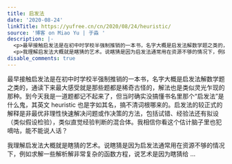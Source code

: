 ```yaml
---
title: 启发法
date: '2020-08-24'
linkTitle: https://yufree.cn/cn/2020/08/24/heuristic/
source: '博客 on Miao Yu | 于淼 '
description: |-
  <p>最早接触启发法是在初中时学校半强制推销的一本书，名字大概是启发法解数学题之类的，通读下来最大感受就是那些题都是稀奇古怪的，解法也是类似灵光乍现的那种。到今天我是一道题都记不起来了，但当时确实没搞懂书名里那个“启发法”是什么鬼，其英文 heuristic 也是字如其名，搞不清词根哪来的。启发法的较正式的解释是非最优非理性快速解决问题或作决策的方法，包括试错、经验法还有拟设（类似假设检验），类似直觉经验判断的混合体。我相信你看这个估计脑子里也犯嘀咕，能不能说人话？</p>
  <p>我理解启发法大概就是瞎猜的艺术。说瞎猜是因为启发法通常用在资源不够的情况下，例如求解一些解析解非常复杂的函数方程，说艺术是因为瞎猜给 ...
disable_comments: true
---
```

<p>最早接触启发法是在初中时学校半强制推销的一本书，名字大概是启发法解数学题之类的，通读下来最大感受就是那些题都是稀奇古怪的，解法也是类似灵光乍现的那种。到今天我是一道题都记不起来了，但当时确实没搞懂书名里那个“启发法”是什么鬼，其英文 heuristic 也是字如其名，搞不清词根哪来的。启发法的较正式的解释是非最优非理性快速解决问题或作决策的方法，包括试错、经验法还有拟设（类似假设检验），类似直觉经验判断的混合体。我相信你看这个估计脑子里也犯嘀咕，能不能说人话？</p>
<p>我理解启发法大概就是瞎猜的艺术。说瞎猜是因为启发法通常用在资源不够的情况下，例如求解一些解析解非常复杂的函数方程，说艺术是因为瞎猜给 ...